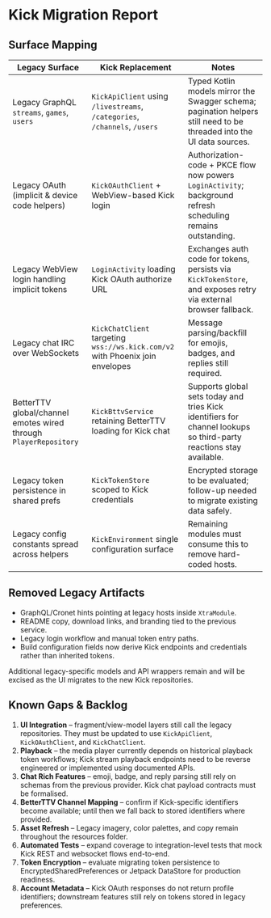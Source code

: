 # Kick Migration Report

## Surface Mapping

| Legacy Surface | Kick Replacement | Notes |
| -------------- | ---------------- | ----- |
| Legacy GraphQL `streams`, `games`, `users` | `KickApiClient` using `/livestreams`, `/categories`, `/channels`, `/users` | Typed Kotlin models mirror the Swagger schema; pagination helpers still need to be threaded into the UI data sources. |
| Legacy OAuth (implicit & device code helpers) | `KickOAuthClient` + WebView-based Kick login | Authorization-code + PKCE flow now powers `LoginActivity`; background refresh scheduling remains outstanding. |
| Legacy WebView login handling implicit tokens | `LoginActivity` loading Kick OAuth authorize URL | Exchanges auth code for tokens, persists via `KickTokenStore`, and exposes retry via external browser fallback. |
| Legacy chat IRC over WebSockets | `KickChatClient` targeting `wss://ws.kick.com/v2` with Phoenix join envelopes | Message parsing/backfill for emojis, badges, and replies still required. |
| BetterTTV global/channel emotes wired through `PlayerRepository` | `KickBttvService` retaining BetterTTV loading for Kick chat | Supports global sets today and tries Kick identifiers for channel lookups so third-party reactions stay available. |
| Legacy token persistence in shared prefs | `KickTokenStore` scoped to Kick credentials | Encrypted storage to be evaluated; follow-up needed to migrate existing data safely. |
| Legacy config constants spread across helpers | `KickEnvironment` single configuration surface | Remaining modules must consume this to remove hard-coded hosts. |

## Removed Legacy Artifacts

- GraphQL/Cronet hints pointing at legacy hosts inside `XtraModule`.
- README copy, download links, and branding tied to the previous service.
- Legacy login workflow and manual token entry paths.
- Build configuration fields now derive Kick endpoints and credentials rather than inherited tokens.

Additional legacy-specific models and API wrappers remain and will be excised as the UI migrates to the new Kick repositories.

## Known Gaps & Backlog

1. **UI Integration** – fragment/view-model layers still call the legacy repositories. They must be updated to use `KickApiClient`, `KickOAuthClient`, and `KickChatClient`.
2. **Playback** – the media player currently depends on historical playback token workflows; Kick stream playback endpoints need to be reverse engineered or implemented using documented APIs.
3. **Chat Rich Features** – emoji, badge, and reply parsing still rely on schemas from the previous provider. Kick chat payload contracts must be formalised.
4. **BetterTTV Channel Mapping** – confirm if Kick-specific identifiers become available; until then we fall back to stored identifiers where provided.
5. **Asset Refresh** – Legacy imagery, color palettes, and copy remain throughout the resources folder.
6. **Automated Tests** – expand coverage to integration-level tests that mock Kick REST and websocket flows end-to-end.
7. **Token Encryption** – evaluate migrating token persistence to EncryptedSharedPreferences or Jetpack DataStore for production readiness.
8. **Account Metadata** – Kick OAuth responses do not return profile identifiers; downstream features still rely on tokens stored in legacy preferences.
